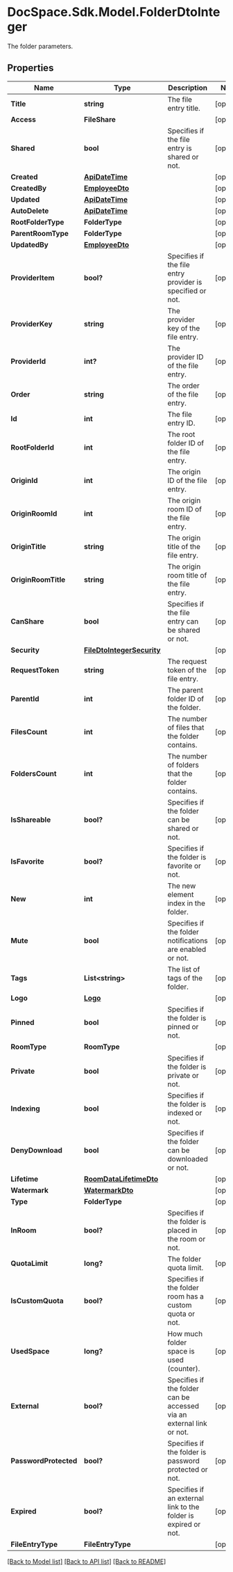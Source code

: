 # DocSpace.Sdk.Model.FolderDtoInteger
The folder parameters.

## Properties

Name | Type | Description | Notes
------------ | ------------- | ------------- | -------------
**Title** | **string** | The file entry title. | [optional] 
**Access** | **FileShare** |  | [optional] 
**Shared** | **bool** | Specifies if the file entry is shared or not. | [optional] 
**Created** | [**ApiDateTime**](ApiDateTime.md) |  | [optional] 
**CreatedBy** | [**EmployeeDto**](EmployeeDto.md) |  | [optional] 
**Updated** | [**ApiDateTime**](ApiDateTime.md) |  | [optional] 
**AutoDelete** | [**ApiDateTime**](ApiDateTime.md) |  | [optional] 
**RootFolderType** | **FolderType** |  | [optional] 
**ParentRoomType** | **FolderType** |  | [optional] 
**UpdatedBy** | [**EmployeeDto**](EmployeeDto.md) |  | [optional] 
**ProviderItem** | **bool?** | Specifies if the file entry provider is specified or not. | [optional] 
**ProviderKey** | **string** | The provider key of the file entry. | [optional] 
**ProviderId** | **int?** | The provider ID of the file entry. | [optional] 
**Order** | **string** | The order of the file entry. | [optional] 
**Id** | **int** | The file entry ID. | [optional] 
**RootFolderId** | **int** | The root folder ID of the file entry. | [optional] 
**OriginId** | **int** | The origin ID of the file entry. | [optional] 
**OriginRoomId** | **int** | The origin room ID of the file entry. | [optional] 
**OriginTitle** | **string** | The origin title of the file entry. | [optional] 
**OriginRoomTitle** | **string** | The origin room title of the file entry. | [optional] 
**CanShare** | **bool** | Specifies if the file entry can be shared or not. | [optional] 
**Security** | [**FileDtoIntegerSecurity**](FileDtoIntegerSecurity.md) |  | [optional] 
**RequestToken** | **string** | The request token of the file entry. | [optional] 
**ParentId** | **int** | The parent folder ID of the folder. | [optional] 
**FilesCount** | **int** | The number of files that the folder contains. | [optional] 
**FoldersCount** | **int** | The number of folders that the folder contains. | [optional] 
**IsShareable** | **bool?** | Specifies if the folder can be shared or not. | [optional] 
**IsFavorite** | **bool?** | Specifies if the folder is favorite or not. | [optional] 
**New** | **int** | The new element index in the folder. | [optional] 
**Mute** | **bool** | Specifies if the folder notifications are enabled or not. | [optional] 
**Tags** | **List&lt;string&gt;** | The list of tags of the folder. | [optional] 
**Logo** | [**Logo**](Logo.md) |  | [optional] 
**Pinned** | **bool** | Specifies if the folder is pinned or not. | [optional] 
**RoomType** | **RoomType** |  | [optional] 
**Private** | **bool** | Specifies if the folder is private or not. | [optional] 
**Indexing** | **bool** | Specifies if the folder is indexed or not. | [optional] 
**DenyDownload** | **bool** | Specifies if the folder can be downloaded or not. | [optional] 
**Lifetime** | [**RoomDataLifetimeDto**](RoomDataLifetimeDto.md) |  | [optional] 
**Watermark** | [**WatermarkDto**](WatermarkDto.md) |  | [optional] 
**Type** | **FolderType** |  | [optional] 
**InRoom** | **bool?** | Specifies if the folder is placed in the room or not. | [optional] 
**QuotaLimit** | **long?** | The folder quota limit. | [optional] 
**IsCustomQuota** | **bool?** | Specifies if the folder room has a custom quota or not. | [optional] 
**UsedSpace** | **long?** | How much folder space is used (counter). | [optional] 
**External** | **bool?** | Specifies if the folder can be accessed via an external link or not. | [optional] 
**PasswordProtected** | **bool?** | Specifies if the folder is password protected or not. | [optional] 
**Expired** | **bool?** | Specifies if an external link to the folder is expired or not. | [optional] 
**FileEntryType** | **FileEntryType** |  | [optional] 

[[Back to Model list]](../README.md#documentation-for-models) [[Back to API list]](../README.md#documentation-for-api-endpoints) [[Back to README]](../README.md)

